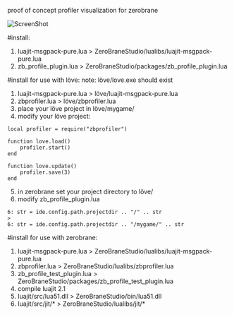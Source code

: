 proof of concept profiler visualization for zerobrane

![ScreenShot](https://dl.dropboxusercontent.com/u/244444/ShareX/2015-07/2015-07-15_12-04-53.png)

#install:
1. luajit-msgpack-pure.lua > ZeroBraneStudio/lualibs/luajit-msgpack-pure.lua
2. zb_profile_plugin.lua > ZeroBraneStudio/packages/zb_profile_plugin.lua
			
#install for use with löve:
note: löve/love.exe should exist

1. luajit-msgpack-pure.lua > löve/luajit-msgpack-pure.lua
2. zbprofiler.lua > löve/zbprofiler.lua
3. place your löve project in löve/mygame/
4. modify your löve project:	
```
local profiler = require("zbprofiler")

function love.load()
	profiler.start()
end

function love.update() 
	profiler.save(3)
end
```
5. in zerobrane set your project directory to löve/ 
6. modify zb_profile_plugin.lua
```
6: str = ide.config.path.projectdir .. "/" .. str
>
6: str = ide.config.path.projectdir .. "/mygame/" .. str
```
	
#install for use with zerobrane:
1. luajit-msgpack-pure.lua > ZeroBraneStudio/lualibs/luajit-msgpack-pure.lua
2. zbprofiler.lua > ZeroBraneStudio/lualibs/zbprofiler.lua
4. zb_profile_test_plugin.lua > ZeroBraneStudio/packages/zb_profile_test_plugin.lua
5. compile luajit 2.1
6. luajit/src/lua51.dll > ZeroBraneStudio/bin/lua51.dll
7. luajit/src/jit/* >  ZeroBraneStudio/lualibs/jit/*
